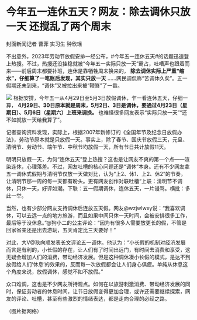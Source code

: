 # 今年五一连休五天？网友：除去调休只放一天 还搅乱了两个周末

封面新闻记者 曹菲 实习生 钟欣瑶

不出意外，2023年劳动节放假安排一经公布，#今年五一连休五天#的话题迅速登上热搜。不过，热搜还没挂稳就被“今年五一实际只放一天”霸占，吐嘈声也跟着而来——前后周末都要补班，连休是靠牺牲周末换来的，
**除去调休实际上严重“缩水”，仔细算了一笔账后发现，其实只放一天** ……网民调侃称“苦调休久矣”。五一假期还未到来，“调休”又被拉出来被“鞭笞”了一番。

![](https://inews.gtimg.com/om_bt/OAdE4lIZeiMD0BatNoWovCL8FWWf-JnOLe-N93eG6qs7cAA/1000)
根据安排，今年五一从4月29日至5月3日放假调休，乍一看连休五天，仔细一算，
**4月29日、30日原本就是周末，5月2日、3日是调休，要通过4月23日（星期日）、5月6日（星期六）上班来调换。**
也难怪很多网友表示“实际只放一天”“还不如就放一天给我算了”。

记者查询资料发现，实际上，根据2007年新修订的《全国年节及纪念日放假办法》，劳动节原本就是只放假一天。事实上，除了春节、国庆节放假三天，元旦、清明节、劳动节、端午节、中秋节均放假一天，所有节日共计放假11天。

明明只放假一天，为何“连休五天”登上热搜？这也是让网友不爽的第一个点——渲染连休，心理落差。不过，网友吐槽的核心问题还是“调休”本身。还有不少网友拿五一调休式假期与清明节仅放一天做对比，认为“上2、休1、上2、休2”的节奏，让清明节那一周的每一天都有盼头。更有网友创作对联吐槽“上联：清明节不调休，只休一天，好评如潮。下联：五一假期调休，连休五天，一片谩骂。横批：多此一举。

当然，也有少部分网友支持调休后连放五天假。网友@wzjwlwxy说：“我喜欢调休，可以去远一点的地方旅游，而且如果中间只休一天时间，会被安排很多工作，最后等于没休息。”@狗小二的公主评论：“因为有很多人需要放更长的假，不管是回家省亲还是出去游玩，五天肯定比三天要好！”

对此，大V@耿向顺发表长文评论五一调休。他认为：“小长假的机制对经济发展而言是有利的，小长假的存在，让人们有了时间出远门，有时间去消费和享受，这无疑会增加人们的消费，带动经济发展。但是这种调休凑小长假的模式，是达不到放假给人们‘休息’的效果的，反而每一次放假都会让人们身心俱疲。单纯从休息这个角度来说，放假调休，感觉不如不放假。”

众口难调，这也是不少网友所持观点。如何在以旅游刺激消费、带动经济发展的同时，保证劳动者的休息时间，让节日放假变得更加合理，或许还需要继续探索，网友的评论、吐槽，甚至有些激烈的情绪表达，都是走向合理的必经之路。

（图片据网络）


